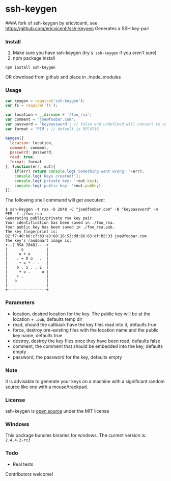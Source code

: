 ssh-keygen
==========


###A fork of ssh-keygen by ericvicenti, see https://github.com/ericvicenti/ssh-keygen
Generates a SSH key-pair

### Install
1. Make sure you have ssh-keygen (try `$ ssh-keygen` if you aren't sure)
2. npm package install

```
npm install ssh-keygen
```
OR download from github and place in ./node_modules

### Usage



```js
var keygen = require('ssh-keygen');
var fs = require('fs');

var location = __dirname + '/foo_rsa';
var comment = 'joe@foobar.com';
var password = 'keypassword'; // false and undefined will convert to an empty pw
var format = 'PEM'; // default is RFC4716

keygen({
  location: location,
  comment: comment,
  password: password,
  read: true,
  format: format
}, function(err, out){
	if(err) return console.log('Something went wrong: '+err);
	console.log('Keys created!');
	console.log('private key: '+out.key);
	console.log('public key: '+out.pubKey);
});

```

The following shell command will get executed:

```
$ ssh-keygen -t rsa -b 2048 -C "joe@foobar.com" -N "keypassword" -m PEM -f ./foo_rsa
Generating public/private rsa key pair.
Your identification has been saved in ./foo_rsa.
Your public key has been saved in ./foo_rsa.pub.
The key fingerprint is:
02:f7:40:b6:c7:b3:a3:68:16:53:dd:86:63:df:b5:33 joe@foobar.com
The key's randomart image is:
+--[ RSA 2048]----+
|      o          |
|     o + o       |
|    . = O o   .  |
|     + = * . . . |
|    o . S . . E  |
|     + o .     o |
|    + .          |
|   o             |
|                 |
+-----------------+
```

### Parameters

* location, desired location for the key. The public key will be at the location + `.pub`, defaults temp dir
* read, should the callback have the key files read into it, defaults true
* force, destroy pre-existing files with the location name and the public key name, defaults true
* destroy, destroy the key files once they have been read, defaults false
* comment, the comment that should be embedded into the key, defaults empty
* password, the password for the key, defaults empty

### Note

It is advisable to generate your keys on a machine with a significant random source like one with a mouse/trackpad.

### License

ssh-keygen is [open source](https://github.com/ericvicenti/ssh-keygen/blob/master/LICENSE.md) under the MIT license

### Windows

This package bundles binaries for windows. The current version is: `2.4.4.2-rc3`

### Todo

* Real tests

Contributors welcome!
